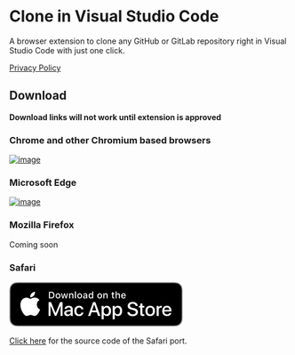 # Clone in Visual Studio Code

A browser extension to clone any GitHub or GitLab repository right in Visual Studio Code with just one click.

[Privacy Policy](https://ahnafmahmud.me/apps/CloneInVSCode/PrivacyPolicy.html)

## Download

**Download links will not work until extension is approved**

### Chrome and other Chromium based browsers

[![image](https://user-images.githubusercontent.com/44692189/184990816-0e709ef1-d0d7-4539-b168-ef1880a62295.png)](https://chrome.google.com/webstore/detail/bafggjdhleamglhfhbilngjelbnfblof/)

### Microsoft Edge

[![image](https://user-images.githubusercontent.com/44692189/184991371-ef2061ed-02ac-4837-8764-a2f6a3fb73c4.png)](https://microsoftedge.microsoft.com/addons/detail/idolkdgdllilclecodkncimdbmmclmje)

### Mozilla Firefox

Coming soon

### Safari

[![image](./badges/MacAppStore.svg)](https://apps.apple.com/us/app/clone-in-vs-code/id1640113540)

[Click here](https://github.com/infinitepower18/CloneInVSCode-Safari) for the source code of the Safari port.

